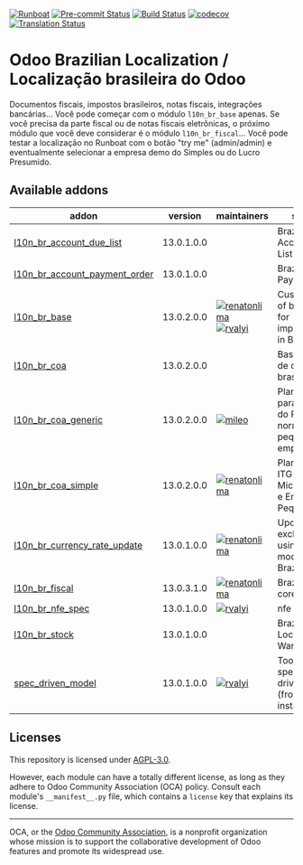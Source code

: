 
[![Runboat](https://img.shields.io/badge/runboat-Try%20me-875A7B.png)](https://runboat.odoo-community.org/builds?repo=OCA/l10n-brazil&target_branch=13.0)
[![Pre-commit Status](https://github.com/OCA/l10n-brazil/actions/workflows/pre-commit.yml/badge.svg?branch=13.0)](https://github.com/OCA/l10n-brazil/actions/workflows/pre-commit.yml?query=branch%3A13.0)
[![Build Status](https://github.com/OCA/l10n-brazil/actions/workflows/test.yml/badge.svg?branch=13.0)](https://github.com/OCA/l10n-brazil/actions/workflows/test.yml?query=branch%3A13.0)
[![codecov](https://codecov.io/gh/OCA/l10n-brazil/branch/13.0/graph/badge.svg)](https://codecov.io/gh/OCA/l10n-brazil)
[![Translation Status](https://translation.odoo-community.org/widgets/l10n-brazil-13-0/-/svg-badge.svg)](https://translation.odoo-community.org/engage/l10n-brazil-13-0/?utm_source=widget)

<!-- /!\ do not modify above this line -->

# Odoo Brazilian Localization / Localização brasileira do Odoo

Documentos fiscais, impostos brasileiros, notas fiscais, integrações
    bancárias... Você pode começar com o módulo `l10n_br_base` apenas. Se você precisa
    da parte fiscal ou de notas fiscais eletrônicas, o próximo módulo que você deve
    considerar é o módulo `l10n_br_fiscal`... Você pode testar a localização no Runboat
    com o botão "try me" (admin/admin) e eventualmente selecionar a empresa demo do Simples
    ou do Lucro Presumido.

<!-- /!\ do not modify below this line -->

<!-- prettier-ignore-start -->

[//]: # (addons)

Available addons
----------------
addon | version | maintainers | summary
--- | --- | --- | ---
[l10n_br_account_due_list](l10n_br_account_due_list/) | 13.0.1.0.0 |  | Brazilian Account Due List
[l10n_br_account_payment_order](l10n_br_account_payment_order/) | 13.0.1.0.0 |  | Brazilian Payment Order
[l10n_br_base](l10n_br_base/) | 13.0.2.0.0 | [![renatonlima](https://github.com/renatonlima.png?size=30px)](https://github.com/renatonlima) [![rvalyi](https://github.com/rvalyi.png?size=30px)](https://github.com/rvalyi) | Customization of base module for implementations in Brazil.
[l10n_br_coa](l10n_br_coa/) | 13.0.2.0.0 |  | Base do plano de conta brasileiro
[l10n_br_coa_generic](l10n_br_coa_generic/) | 13.0.2.0.0 | [![mileo](https://github.com/mileo.png?size=30px)](https://github.com/mileo) | Plano de Contas para empresas do Regime normal (Micro e pequenas empresas)
[l10n_br_coa_simple](l10n_br_coa_simple/) | 13.0.2.0.0 | [![renatonlima](https://github.com/renatonlima.png?size=30px)](https://github.com/renatonlima) | Plano de Contas ITG 1000 para Microempresas e Empresa de Pequeno Porte
[l10n_br_currency_rate_update](l10n_br_currency_rate_update/) | 13.0.1.0.0 | [![renatonlima](https://github.com/renatonlima.png?size=30px)](https://github.com/renatonlima) | Update exchange rates using OCA modules for Brazil
[l10n_br_fiscal](l10n_br_fiscal/) | 13.0.3.1.0 | [![renatonlima](https://github.com/renatonlima.png?size=30px)](https://github.com/renatonlima) | Brazilian fiscal core module.
[l10n_br_nfe_spec](l10n_br_nfe_spec/) | 13.0.1.0.0 | [![rvalyi](https://github.com/rvalyi.png?size=30px)](https://github.com/rvalyi) | nfe spec
[l10n_br_stock](l10n_br_stock/) | 13.0.1.0.0 |  | Brazilian Localization Warehouse
[spec_driven_model](spec_driven_model/) | 13.0.1.0.0 | [![rvalyi](https://github.com/rvalyi.png?size=30px)](https://github.com/rvalyi) | Tools for specifications driven mixins (from xsd for instance)

[//]: # (end addons)

<!-- prettier-ignore-end -->

## Licenses

This repository is licensed under [AGPL-3.0](LICENSE).

However, each module can have a totally different license, as long as they adhere to Odoo Community Association (OCA)
policy. Consult each module's `__manifest__.py` file, which contains a `license` key
that explains its license.

----
OCA, or the [Odoo Community Association](http://odoo-community.org/), is a nonprofit
organization whose mission is to support the collaborative development of Odoo features
and promote its widespread use.
